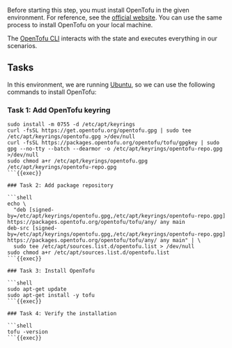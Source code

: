 Before starting this step, you must install OpenTofu in the given environment. For reference, see the [official website](https://opentofu.org/docs/intro/install/). You can use the same process to install OpenTofu on your local machine.

The [OpenTofu CLI](https://opentofu.org/docs/intro/install/) interacts with the state and executes everything in our scenarios.

## Tasks

In this environment, we are running [Ubuntu](https://opentofu.org/docs/intro/install/deb/), so we can use the following commands to install OpenTofu:

### Task 1: Add OpenTofu keyring

```shell
sudo install -m 0755 -d /etc/apt/keyrings
curl -fsSL https://get.opentofu.org/opentofu.gpg | sudo tee /etc/apt/keyrings/opentofu.gpg >/dev/null
curl -fsSL https://packages.opentofu.org/opentofu/tofu/gpgkey | sudo gpg --no-tty --batch --dearmor -o /etc/apt/keyrings/opentofu-repo.gpg >/dev/null
sudo chmod a+r /etc/apt/keyrings/opentofu.gpg /etc/apt/keyrings/opentofu-repo.gpg
```{{exec}}

### Task 2: Add package repository

```shell
echo \
  "deb [signed-by=/etc/apt/keyrings/opentofu.gpg,/etc/apt/keyrings/opentofu-repo.gpg] https://packages.opentofu.org/opentofu/tofu/any/ any main
deb-src [signed-by=/etc/apt/keyrings/opentofu.gpg,/etc/apt/keyrings/opentofu-repo.gpg] https://packages.opentofu.org/opentofu/tofu/any/ any main" | \
  sudo tee /etc/apt/sources.list.d/opentofu.list > /dev/null
sudo chmod a+r /etc/apt/sources.list.d/opentofu.list
```{{exec}}

### Task 3: Install OpenTofu

```shell
sudo apt-get update
sudo apt-get install -y tofu
```{{exec}}

### Task 4: Verify the installation

```shell
tofu -version
```{{exec}}

